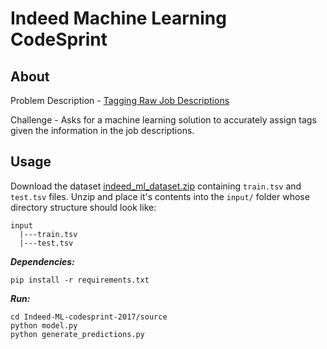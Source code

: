 # Indeed Machine Learning CodeSprint 

## About
Problem Description - [Tagging Raw Job Descriptions](https://www.hackerrank.com/contests/indeed-ml-codesprint-2017/challenges/tagging-raw-job-descriptions)

Challenge - Asks for a machine learning solution to accurately assign tags given the information in the job descriptions.

    
## Usage

Download the dataset [indeed_ml_dataset.zip](https://www.hackerrank.com/external_redirect?to=https://s3.amazonaws.com/hr-testcases-us-east-1/37111/assets/indeed_ml_dataset.zip) containing `train.tsv` and `test.tsv` files. Unzip and place it's contents into the `input/` folder
whose directory structure should look like:

    input 
      |---train.tsv 
      |---test.tsv
      
  
***Dependencies:***

    pip install -r requirements.txt

***Run:***

    cd Indeed-ML-codesprint-2017/source
    python model.py
    python generate_predictions.py
